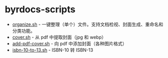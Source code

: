 # byrdocs-scripts

- [organize.sh](organize.sh) - 一键整理（单个）文件。支持文档检视、封面生成、重命名和分类功能。
- [cover.sh](cover.sh) - 从 pdf 中提取封面（jpg 和 webp）
- [add-pdf-cover.sh](add-pdf-cover.sh) - 向 pdf 中添加封面（各种图片格式）
- [isbn-10-to-13.sh](isbn-10-to-13.sh) - ISBN-10 转 ISBN-13
